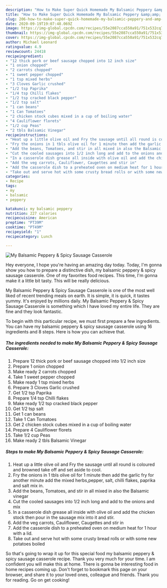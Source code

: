 ```yaml
---
description: "How to Make Super Quick Homemade My Balsamic Peppery &amp;amp; Spicy Sausage Casserole"
title: "How to Make Super Quick Homemade My Balsamic Peppery &amp;amp; Spicy Sausage Casserole"
slug: 206-how-to-make-super-quick-homemade-my-balsamic-peppery-and-amp-spicy-sausage-casserole
date: 2020-09-19T19:07:48.069Z
image: https://img-global.cpcdn.com/recipes/55e2087cca550a91/751x532cq70/my-balsamic-peppery-spicy-sausage-casserole-recipe-main-photo.jpg
thumbnail: https://img-global.cpcdn.com/recipes/55e2087cca550a91/751x532cq70/my-balsamic-peppery-spicy-sausage-casserole-recipe-main-photo.jpg
cover: https://img-global.cpcdn.com/recipes/55e2087cca550a91/751x532cq70/my-balsamic-peppery-spicy-sausage-casserole-recipe-main-photo.jpg
author: Michael Leonard
ratingvalue: 4.9
reviewcount: 24418
recipeingredient:
- "12 thick pork or beef sausage chopped into 12 inch size"
- "1 onion chopped"
- "2 carrots chopped"
- "1 sweet pepper chopped"
- "1 tsp mixed herbs"
- "3 Cloves Garlic crushed"
- "1/2 tsp Paprika"
- "1/4 tsp Chilli flakes"
- "1/2 tsp cracked black pepper"
- "1/2 tsp salt"
- "1 can beans"
- "1 Can Tomatoes"
- "2 chicken stock cubes mixed in a cup of boiling water"
- "4 Cauliflower florets"
- "1/2 cup Peas"
- "2 tbls Balsamic Vinegar"
recipeinstructions:
- "Heat up a little olive oil and Fry the sausage until all round is coloured and browned take off and set aside to cool."
- "Fry the onions in 1 tbls olive oil for 1 minute then add the garlic fry for another minute add the mixed herbs,pepper, salt, chilli flakes, paprika and salt mix in."
- "Add the beans, Tomatoes, and stir in all mixed in also the Balsamic vinegar"
- "Cut the cooled sausages into 1/2 inch long and add to the onions and mix"
- "In a casserole dish grease all inside with olive oil and add the chicken stock then pour in the sausage mix into it and stir."
- "Add the veg carrots, Cauliflower, Caugettes and stir in"
- "Add the casserole dish to a preheated oven on medium heat for 1 hour with a lid."
- "Take out and serve hot with some crusty bread rolls or with some new potatoes boiled"
categories:
- Recipe
tags:
- my
- balsamic
- peppery

katakunci: my balsamic peppery 
nutrition: 227 calories
recipecuisine: American
preptime: "PT39M"
cooktime: "PT49M"
recipeyield: "1"
recipecategory: Lunch

---
```



![My Balsamic Peppery &amp; Spicy Sausage Casserole](https://img-global.cpcdn.com/recipes/55e2087cca550a91/751x532cq70/my-balsamic-peppery-spicy-sausage-casserole-recipe-main-photo.jpg)

Hey everyone, I hope you're having an amazing day today. Today, I'm gonna show you how to prepare a distinctive dish, my balsamic peppery &amp; spicy sausage casserole. One of my favorites food recipes. This time, I'm gonna make it a little bit tasty. This will be really delicious.

My Balsamic Peppery &amp; Spicy Sausage Casserole is one of the most well liked of recent trending meals on earth. It is simple, it is quick, it tastes yummy. It's enjoyed by millions daily. My Balsamic Peppery &amp; Spicy Sausage Casserole is something which I have loved my entire life. They are fine and they look fantastic.




To begin with this particular recipe, we must first prepare a few ingredients. You can have my balsamic peppery &amp; spicy sausage casserole using 16 ingredients and 8 steps. Here is how you can achieve that.

<!--inarticleads1-->

##### The ingredients needed to make My Balsamic Peppery &amp; Spicy Sausage Casserole:

1. Prepare 12 thick pork or beef sausage chopped into 1/2 inch size
1. Prepare 1 onion chopped
1. Make ready 2 carrots chopped
1. Take 1 sweet pepper chopped
1. Make ready 1 tsp mixed herbs
1. Prepare 3 Cloves Garlic crushed
1. Get 1/2 tsp Paprika
1. Prepare 1/4 tsp Chilli flakes
1. Make ready 1/2 tsp cracked black pepper
1. Get 1/2 tsp salt
1. Get 1 can beans
1. Take 1 Can Tomatoes
1. Get 2 chicken stock cubes mixed in a cup of boiling water
1. Prepare 4 Cauliflower florets
1. Take 1/2 cup Peas
1. Make ready 2 tbls Balsamic Vinegar




<!--inarticleads2-->

##### Steps to make My Balsamic Peppery &amp; Spicy Sausage Casserole:

1. Heat up a little olive oil and Fry the sausage until all round is coloured and browned take off and set aside to cool.
1. Fry the onions in 1 tbls olive oil for 1 minute then add the garlic fry for another minute add the mixed herbs,pepper, salt, chilli flakes, paprika and salt mix in.
1. Add the beans, Tomatoes, and stir in all mixed in also the Balsamic vinegar
1. Cut the cooled sausages into 1/2 inch long and add to the onions and mix
1. In a casserole dish grease all inside with olive oil and add the chicken stock then pour in the sausage mix into it and stir.
1. Add the veg carrots, Cauliflower, Caugettes and stir in
1. Add the casserole dish to a preheated oven on medium heat for 1 hour with a lid.
1. Take out and serve hot with some crusty bread rolls or with some new potatoes boiled




So that's going to wrap it up for this special food my balsamic peppery &amp; spicy sausage casserole recipe. Thank you very much for your time. I am confident you will make this at home. There is gonna be interesting food in home recipes coming up. Don't forget to bookmark this page on your browser, and share it to your loved ones, colleague and friends. Thank you for reading. Go on get cooking!
